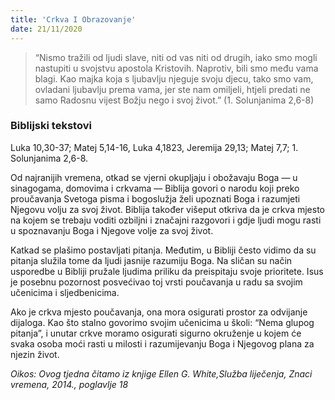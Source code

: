 ```yaml
---
title: 'Crkva I Obrazovanje'
date: 21/11/2020
---
```


> <p></p>
> “Nismo tražili od ljudi slave, niti od vas niti od drugih, iako smo mogli nastupiti u svojstvu apostola Kristovih. Naprotiv, bili smo među vama blagi. Kao majka koja s ljubavlju njeguje svoju djecu, tako smo vam, ovladani ljubavlju prema vama, jer ste nam omiljeli, htjeli predati ne samo Radosnu vijest Božju nego i svoj život.” (1. Solunjanima 2,6-8)

### Biblijski tekstovi
Luka 10,30-37; Matej 5,14-16, Luka 4,1823, Jeremija 29,13; Matej 7,7; 1. Solunjanima 2,6-8.

Od najranijih vremena, otkad se vjerni okupljaju i obožavaju Boga — u sinagogama, domovima i crkvama — Biblija govori o narodu koji preko proučavanja Svetoga pisma i bogoslužja želi upoznati Boga i razumjeti Njegovu volju za svoj život. Biblija također višeput otkriva da je crkva mjesto na kojem se trebaju voditi ozbiljni i značajni razgovori i gdje ljudi mogu rasti u spoznavanju Boga i Njegove volje za svoj život.

Katkad se plašimo postavljati pitanja. Međutim, u Bibliji često vidimo da su pitanja služila tome da ljudi jasnije razumiju Boga. Na sličan su način usporedbe u Bibliji pružale ljudima priliku da preispitaju svoje prioritete. Isus je posebnu pozornost posvećivao toj vrsti poučavanja u radu sa svojim učenicima i sljedbenicima.

Ako je crkva mjesto poučavanja, ona mora osigurati prostor za odvijanje dijaloga. Kao što stalno govorimo svojim učenicima u školi: “Nema glupog pitanja”, i unutar crkve moramo osigurati sigurno okruženje u kojem će svaka osoba moći rasti u milosti i razumijevanju Boga i Njegovog plana za njezin život.

*Oikos: Ovog tjedna čitamo iz knjige Ellen G. White,Služba liječenja, Znaci vremena, 2014., poglavlje 18*